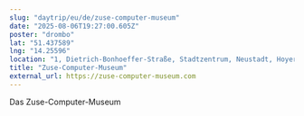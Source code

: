 ```yaml
---
slug: "daytrip/eu/de/zuse-computer-museum"
date: "2025-08-06T19:27:00.605Z"
poster: "drombo"
lat: "51.437589"
lng: "14.25596"
location: "1, Dietrich-Bonhoeffer-Straße, Stadtzentrum, Neustadt, Hoyerswerda, Bautzen, Sachsen, 02977, Deutschland"
title: "Zuse-Computer-Museum"
external_url: https://zuse-computer-museum.com
---
```

Das Zuse-Computer-Museum
